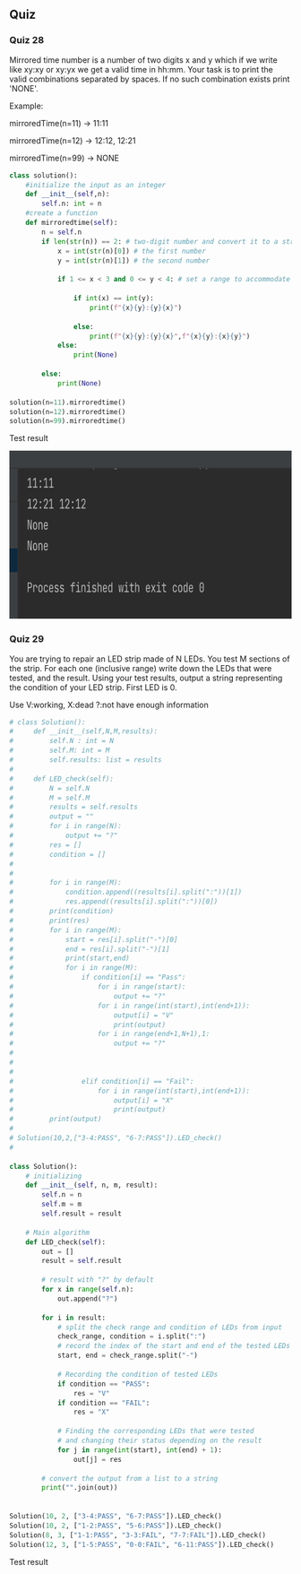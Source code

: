 ## Quiz

### Quiz 28

Mirrored time number is a number of two digits x and y which if we write like xy:xy or xy:yx we get a valid time in hh:mm.
Your task is to print the valid combinations separated by spaces. If no such combination exists print 'NONE'.

Example:

mirroredTime(n=11) → 11:11

mirroredTime(n=12) → 12:12, 12:21

mirroredTime(n=99) → NONE

```.py
class solution():
    #initialize the input as an integer
    def __init__(self,n):
        self.n: int = n
    #create a function
    def mirroredtime(self):
        n = self.n
        if len(str(n)) == 2: # two-digit number and convert it to a string
            x = int(str(n)[0]) # the first number
            y = int(str(n)[1]) # the second number

            if 1 <= x < 3 and 0 <= y < 4: # set a range to accommodate the time

                if int(x) == int(y):
                    print(f"{x}{y}:{y}{x}")

                else:
                    print(f"{x}{y}:{y}{x}",f"{x}{y}:{x}{y}")
            else:
                print(None)

        else:
            print(None)

solution(n=11).mirroredtime()
solution(n=12).mirroredtime()
solution(n=99).mirroredtime()
```
Test result 

<img src = "https://github.com/cathymonkey/Unit_4/blob/main/Images/28.png" width = "660" height = "300" >



### Quiz 29

You are trying to repair an LED strip made of N LEDs. You test M sections of the strip. For each one (inclusive range) write down the LEDs that were tested, and 
the result. Using your test results, output a string representing the condition of your LED strip. First LED is 0.

Use V:working, X:dead ?:not have enough information

```.py
# class Solution():
#     def __init__(self,N,M,results):
#         self.N : int = N
#         self.M: int = M
#         self.results: list = results
#
#     def LED_check(self):
#         N = self.N
#         M = self.M
#         results = self.results
#         output = ""
#         for i in range(N):
#             output += "?"
#         res = []
#         condition = []
#
#
#         for i in range(M):
#             condition.append((results[i].split(":"))[1])
#             res.append((results[i].split(":"))[0])
#         print(condition)
#         print(res)
#         for i in range(M):
#             start = res[i].split("-")[0]
#             end = res[i].split("-")[1]
#             print(start,end)
#             for i in range(M):
#                 if condition[i] == "Pass":
#                     for i in range(start):
#                         output += "?"
#                     for i in range(int(start),int(end+1)):
#                         output[i] = "V"
#                         print(output)
#                     for i in range(end+1,N+1),1:
#                         output += "?"
#
#
#
#                 elif condition[i] == "Fail":
#                     for i in range(int(start),int(end+1)):
#                         output[i] = "X"
#                         print(output)
#         print(output)
#
# Solution(10,2,["3-4:PASS", "6-7:PASS"]).LED_check()
#

class Solution():
    # initializing
    def __init__(self, n, m, result):
        self.n = n
        self.m = m
        self.result = result

    # Main algorithm
    def LED_check(self):
        out = []
        result = self.result

        # result with "?" by default
        for x in range(self.n):
            out.append("?")

        for i in result:
            # split the check range and condition of LEDs from input 
            check_range, condition = i.split(":")
            # record the index of the start and end of the tested LEDs
            start, end = check_range.split("-")

            # Recording the condition of tested LEDs
            if condition == "PASS":
                res = "V"
            if condition == "FAIL":
                res = "X"

            # Finding the corresponding LEDs that were tested
            # and changing their status depending on the result
            for j in range(int(start), int(end) + 1):
                out[j] = res

        # convert the output from a list to a string
        print("".join(out))


Solution(10, 2, ["3-4:PASS", "6-7:PASS"]).LED_check()
Solution(10, 2, ["1-2:PASS", "5-6:PASS"]).LED_check()
Solution(8, 3, ["1-1:PASS", "3-3:FAIL", "7-7:FAIL"]).LED_check()
Solution(12, 3, ["1-5:PASS", "0-0:FAIL", "6-11:PASS"]).LED_check()
```
Test result 








